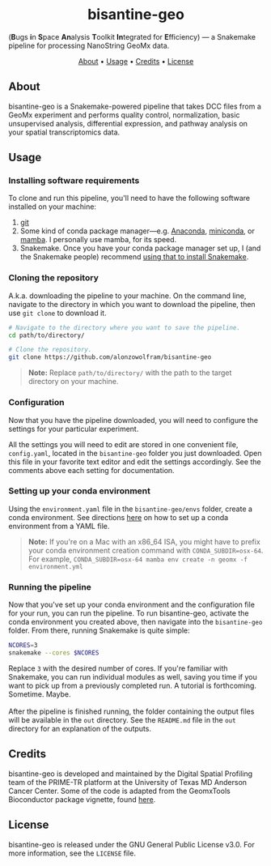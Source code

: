 
<h1 align="center">
  <br>
  <!--<a href="http://www.amitmerchant.com/electron-markdownify"><img src="https://raw.githubusercontent.com/amitmerchant1990/electron-markdownify/master/app/img/markdownify.png" alt="Markdownify" width="200"></a>-->
  <br>
  bisantine-geo
  <br>
</h1>

(<b>B</b>ugs <b>i</b>n <b>S</b>pace <b>An</b>alysis <b>T</b>oolkit <b>In</b>tegrated for <b>E</b>fficiency) — a Snakemake pipeline for processing NanoString GeoMx data.

<!--
<p align="center">
  <a href="https://badge.fury.io/js/electron-markdownify">
    <img src="https://badge.fury.io/js/electron-markdownify.svg"
         alt="Gitter">
  </a>
  <a href="https://gitter.im/amitmerchant1990/electron-markdownify"><img src="https://badges.gitter.im/amitmerchant1990/electron-markdownify.svg"></a>
  <a href="https://saythanks.io/to/bullredeyes@gmail.com">
      <img src="https://img.shields.io/badge/SayThanks.io-%E2%98%BC-1EAEDB.svg">
  </a>
  <a href="https://www.paypal.me/AmitMerchant">
    <img src="https://img.shields.io/badge/$-donate-ff69b4.svg?maxAge=2592000&amp;style=flat">
  </a>
</p>
-->

<p align="center">
  <a href="#about">About</a> •
  <a href="#usage">Usage</a> •
  <a href="#credits">Credits</a> •
  <a href="#license">License</a>
</p>

## About

bisantine-geo is a Snakemake-powered pipeline that takes DCC files from a GeoMx experiment and performs quality control, normalization, basic unsupervised analysis, differential expression, and pathway analysis on your spatial transcriptomics data. 

## Usage
### Installing software requirements
To clone and run this pipeline, you'll need to have the following software installed on your machine:
1) [git](https://git-scm.com)
2) Some kind of conda package manager—e.g. [Anaconda](https://www.anaconda.com/download), [miniconda](https://docs.anaconda.com/free/miniconda/miniconda-install/), or [mamba](https://mamba.readthedocs.io/en/latest/installation/mamba-installation.html). I personally use mamba, for its speed.
3) Snakemake. Once you have your conda package manager set up, I (and the Snakemake people) recommend [using that to install Snakemake](https://snakemake.readthedocs.io/en/stable/getting_started/installation.html).

### Cloning the repository
A.k.a. downloading the pipeline to your machine. 
On the command line, navigate to the directory in which you want to download the pipeline, then use `git clone` to download it.
```bash
# Navigate to the directory where you want to save the pipeline.
cd path/to/directory/

# Clone the repository.
git clone https://github.com/alonzowolfram/bisantine-geo
```
> **Note:**
> Replace `path/to/directory/` with the path to the target directory on your machine.

### Configuration
Now that you have the pipeline downloaded, you will need to configure the settings for your particular experiment. 

All the settings you will need to edit are stored in one convenient file, `config.yaml`, located in the `bisantine-geo` folder you just downloaded. Open this file in your favorite text editor and edit the settings accordingly. See the comments above each setting for documentation.

### Setting up your conda environment
Using the `environment.yaml` file in the `bisantine-geo/envs` folder, create a conda environment. See directions [here](https://docs.conda.io/projects/conda/en/latest/user-guide/tasks/manage-environments.html) on how to set up a conda environment from a YAML file. 

> **Note:**
> If you're on a Mac with an x86_64 ISA, you might have to prefix your conda environment creation command with `CONDA_SUBDIR=osx-64`. <br />
> For example, `CONDA_SUBDIR=osx-64 mamba env create -n geomx -f environment.yml`

### Running the pipeline
Now that you've set up your conda environment and the configuration file for your run, you can run the pipeline. To run bisantine-geo, activate the conda environment you created above, then navigate into the `bisantine-geo` folder. From there, running Snakemake is quite simple:

```bash
NCORES=3
snakemake --cores $NCORES
```

Replace `3` with the desired number of cores. If you're familiar with Snakemake, you can run individual modules as well, saving you time if you want to pick up from a previously completed run. A tutorial is forthcoming. Sometime. Maybe. 
<br />
<br />
After the pipeline is finished running, the folder containing the output files will be available in the `out` directory. See the `README.md` file in the `out` directory for an explanation of the outputs. 

## Credits

bisantine-geo is developed and maintained by the Digital Spatial Profiling team of the PRIME-TR platform at the University of Texas MD Anderson Cancer Center. Some of the code is adapted from the GeomxTools Bioconductor package vignette, found [here](https://bioconductor.org/packages/devel/workflows/vignettes/GeoMxWorkflows/inst/doc/GeomxTools_RNA-NGS_Analysis.html).

## License

bisantine-geo is released under the GNU General Public License v3.0. For more information, see the `LICENSE` file. 
